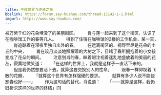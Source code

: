 ```yaml
---
title: 不败世界与终焉之花
bbslink: https://forum.say-huahuo.com/thread-15142-1-1.html
imgurl: https://www.say-huahuo.com/
---
```


被万紫千红的花朵埋没了的美丽街区。
　　肖与莲一起来到了这个街区，认识了在咖啡馆工作的春等几人。
　　得到了住宿在咖啡馆的2楼的工作机会，某一天，
　　肖追踪着在深夜里独自出外的春。
　　在远离街区的、视野里尽是花朵的土丘的中央，
　　肖在皎月淡淡地照耀着的大树之下，目睹了春所拥抱着的小女孩变成了花朵的瞬间。
　　注意到肖的春，眯着眼注视着迷乱地盛放着的美丽的花丛，寂寞地微笑道：
　　「在这样的世界上，我就是这样子一直活下来的。
　　但是我仍然想要活下去。就算这要交换别人的性命」
　　跟春一样仰视着飞散的花瓣，
　　「就算这个世界有怎样强硬的要求。
　　就算有多少人说不能饶恕春也好——」
　　作为这句话的替代，肖说道：
　　「——就算是这样，我仍旧祈求这样的世界的终结」[1]<!--more-->
